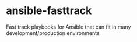 # ansible-fasttrack
Fast track playbooks for Ansible that can fit in many development/production environments

